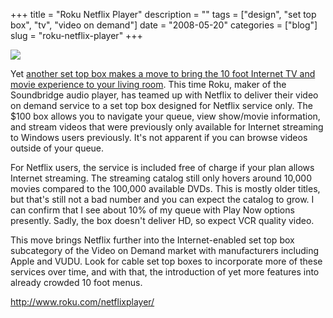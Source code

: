 +++
title = "Roku Netflix Player"
description = ""
tags = ["design", "set top box", "tv", "video on demand"]
date = "2008-05-20"
categories = ["blog"]
slug = "roku-netflix-player"
+++



  <div class="notebook-screenshot"><a href="http://www.roku.com/netflixplayer/"><img src="/media/bluga/wt4832e7e599724_0.jpg"/></a></div><p>Yet <a href="http://www.roku.com/netflixplayer/">another set top box makes a move to bring the 10 foot Internet TV and movie experience to your living room</a>. This time Roku, maker of the Soundbridge audio player, has teamed up with Netflix to deliver their video on demand service to a set top box designed for Netflix service only. The $100 box allows you to navigate your queue, view show/movie information, and stream videos that were previously only available for Internet streaming to Windows users previously. It's not apparent if you can browse videos outside of your queue. </p>
<p>For Netflix users, the service is included free of charge if your plan allows Internet streaming. The streaming catalog still only hovers around 10,000 movies compared to the 100,000 available DVDs.  This is mostly older titles, but that's still not a bad number and you can expect the catalog to grow. I can confirm that I see about 10% of my queue with Play Now options presently. Sadly, the box doesn't deliver HD, so expect VCR quality video.</p>
<p>This move brings Netflix further into the Internet-enabled set top box subcategory of the Video on Demand market   with manufacturers including Apple and VUDU. Look for cable set top boxes to incorporate more of these services over time, and with that, the introduction of yet more features into already crowded 10 foot menus.</p>
    
  <a href="http://www.roku.com/netflixplayer/">http://www.roku.com/netflixplayer/</a>
